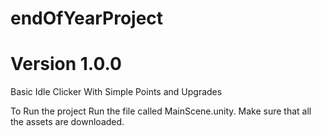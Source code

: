 # endOfYearProject

# Version 1.0.0
Basic Idle Clicker With Simple Points and Upgrades

To Run the project Run the file called MainScene.unity. Make sure that all the assets are downloaded.


